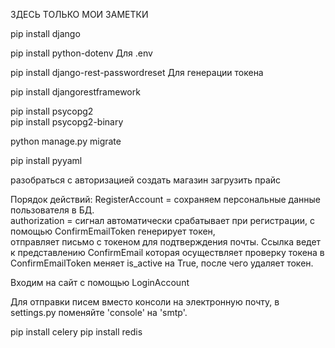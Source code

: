 ЗДЕСЬ ТОЛЬКО МОИ ЗАМЕТКИ

pip install django

pip install python-dotenv  Для .env

pip install django-rest-passwordreset  Для генерации токена  

pip install djangorestframework  

pip install psycopg2      
pip install psycopg2-binary  

python manage.py migrate

pip install pyyaml

разобраться с авторизацией
создать магазин
загрузить прайс

Порядок действий: 
RegisterAccount = сохраняем персональные данные пользователя в БД.  
authorization = сигнал автоматически срабатывает при регистрации, с помощью ConfirmEmailToken генерирует токен,  
отправляет письмо с токеном для подтверждения почты. 
Ссылка ведет к представлению ConfirmEmail которая осуществляет проверку токена в ConfirmEmailToken меняет is_active на 
True, после чего удаляет токен. 

Входим на сайт с помощью LoginAccount

Для отправки писем вместо консоли на электронную почту, в settings.py поменяйте 'console' на 'smtp'.

pip install celery
pip install redis

